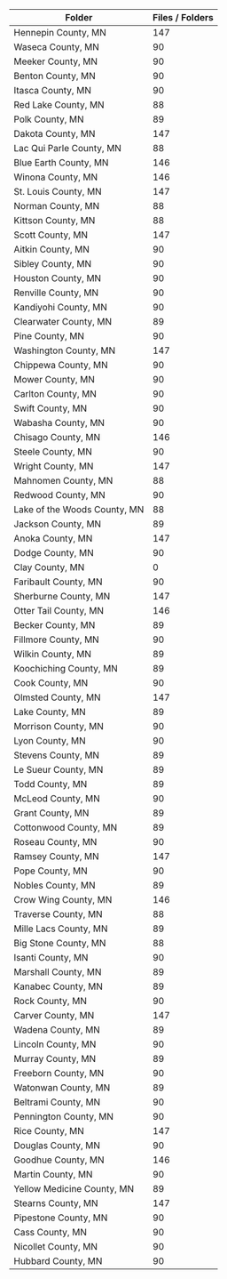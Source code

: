 | Folder                       |   Files / Folders |
|------------------------------|-------------------|
| Hennepin County, MN          |               147 |
| Waseca County, MN            |                90 |
| Meeker County, MN            |                90 |
| Benton County, MN            |                90 |
| Itasca County, MN            |                90 |
| Red Lake County, MN          |                88 |
| Polk County, MN              |                89 |
| Dakota County, MN            |               147 |
| Lac Qui Parle County, MN     |                88 |
| Blue Earth County, MN        |               146 |
| Winona County, MN            |               146 |
| St. Louis County, MN         |               147 |
| Norman County, MN            |                88 |
| Kittson County, MN           |                88 |
| Scott County, MN             |               147 |
| Aitkin County, MN            |                90 |
| Sibley County, MN            |                90 |
| Houston County, MN           |                90 |
| Renville County, MN          |                90 |
| Kandiyohi County, MN         |                90 |
| Clearwater County, MN        |                89 |
| Pine County, MN              |                90 |
| Washington County, MN        |               147 |
| Chippewa County, MN          |                90 |
| Mower County, MN             |                90 |
| Carlton County, MN           |                90 |
| Swift County, MN             |                90 |
| Wabasha County, MN           |                90 |
| Chisago County, MN           |               146 |
| Steele County, MN            |                90 |
| Wright County, MN            |               147 |
| Mahnomen County, MN          |                88 |
| Redwood County, MN           |                90 |
| Lake of the Woods County, MN |                88 |
| Jackson County, MN           |                89 |
| Anoka County, MN             |               147 |
| Dodge County, MN             |                90 |
| Clay County, MN              |                 0 |
| Faribault County, MN         |                90 |
| Sherburne County, MN         |               147 |
| Otter Tail County, MN        |               146 |
| Becker County, MN            |                89 |
| Fillmore County, MN          |                90 |
| Wilkin County, MN            |                89 |
| Koochiching County, MN       |                89 |
| Cook County, MN              |                90 |
| Olmsted County, MN           |               147 |
| Lake County, MN              |                89 |
| Morrison County, MN          |                90 |
| Lyon County, MN              |                90 |
| Stevens County, MN           |                89 |
| Le Sueur County, MN          |                89 |
| Todd County, MN              |                89 |
| McLeod County, MN            |                90 |
| Grant County, MN             |                89 |
| Cottonwood County, MN        |                89 |
| Roseau County, MN            |                90 |
| Ramsey County, MN            |               147 |
| Pope County, MN              |                90 |
| Nobles County, MN            |                89 |
| Crow Wing County, MN         |               146 |
| Traverse County, MN          |                88 |
| Mille Lacs County, MN        |                89 |
| Big Stone County, MN         |                88 |
| Isanti County, MN            |                90 |
| Marshall County, MN          |                89 |
| Kanabec County, MN           |                89 |
| Rock County, MN              |                90 |
| Carver County, MN            |               147 |
| Wadena County, MN            |                89 |
| Lincoln County, MN           |                90 |
| Murray County, MN            |                89 |
| Freeborn County, MN          |                90 |
| Watonwan County, MN          |                89 |
| Beltrami County, MN          |                90 |
| Pennington County, MN        |                90 |
| Rice County, MN              |               147 |
| Douglas County, MN           |                90 |
| Goodhue County, MN           |               146 |
| Martin County, MN            |                90 |
| Yellow Medicine County, MN   |                89 |
| Stearns County, MN           |               147 |
| Pipestone County, MN         |                90 |
| Cass County, MN              |                90 |
| Nicollet County, MN          |                90 |
| Hubbard County, MN           |                90 |